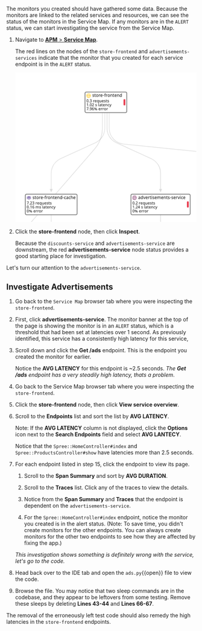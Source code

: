 The monitors you created should have gathered some data. Because the monitors are linked to the related services and resources, we can see the status of the monitors in the Service Map. If any monitors are in the `ALERT` status, we can start investigating the service from the Service Map.

1. Navigate to <a href="https://app.datadoghq.com/apm/map" target="_datadog">**APM** > **Service Map**</a>. <p> The red lines on the nodes of the `store-frontend` and `advertisements-services` indicate that the monitor that you created for each service endpoint is in the `ALERT` status. 

    ![Alert Monitors Map](fixappv3/assets/alert-map.png)

2. Click the **store-frontend** node, then click **Inspect**. 

    Because the `discounts-service` and `advertisements-service` are downstream, the red **advertisements-service** node status provides a good starting place for investigation.

Let's turn our attention to the `advertisements-service`.

## Investigate Advertisements

1. Go back to the `Service Map` browser tab where you were inspecting the `store-frontend`.

2. First, click **advertisements-service**. The monitor banner at the top of the page is showing the monitor is in an `ALERT` status, which is a threshold that had been set at latencies over 1 second. As previously identified, this service has a consistently high latency for this service,

3. Scroll down and click the **Get /ads** endpoint. This is the endpoint you created the monitor for earlier. 

    Notice the **AVG LATENCY** for this endpoint is ~2.5 seconds. *The **Get /ads** endpoint has a very steadily high latency, thats a problem*.

4. Go back to the Service Map browser tab where you were inspecting the `store-frontend`.

5. Click the **store-frontend** node, then click **View service overview**. 

6. Scroll to the **Endpoints** list and sort the list by **AVG LATENCY**. 

    Note: If the **AVG LATENCY** column is not displayed, click the **Options** icon next to the **Search Endpoints** field and select **AVG LANTECY**. 
    
    Notice that the `Spree::HomeController#index` and `Spree::ProductsController#show` have latencies more than 2.5 seconds. 

7. For each endpoint listed in step 15, click the endpoint to view its page. 

    1. Scroll to the **Span Summary** and sort by **AVG DURATION**. 
    
    2. Scroll to the **Traces** list. Click any of the traces to view the details. 
    
    3. Notice from the **Span Summary** and **Traces** that the endpoint is dependent on the `advertisements-service`. 
    
    4. For the `Spree::HomeController#index` endpoint, notice the monitor you created is in the alert status. (Note: To save time, you didn't create monitors for the other endpoints. You can always create monitors for the other two endpoints to see how they are affected by fixing the app.) 
    
    *This investigation shows something is definitely wrong with the service, let's go to the code.*

8. Head back over to the IDE tab and open the `ads.py`{{open}} file to view the code.

9. Browse the file. You may notice that two sleep commands are in the codebase, and they appear to be leftovers from some testing. Remove these sleeps by deleting **Lines 43-44** and **Lines 66-67**.

The removal of the erroneously left test code should also remedy the high latencies in the `store-frontend` endpoints.